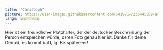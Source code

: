 ```yaml
---
title: "Christoph"
picture: https://user-images.githubusercontent.com/5419714/236445159-aad875a4-9a9d-42ff-86f4-8cabba90c408.png
langs: 🇩🇪🇫🇷🇬🇧
---
```


Hier ist ein freundlicher Platzhalter, der der deutschen Beschreibung der Person entsprechen würde, deren Foto genau hier ist.
Danke für deine Geduld, es kommt bald, lg!
Bis späteeeer!